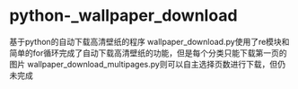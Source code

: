 # python-_wallpaper_download
基于python的自动下载高清壁纸的程序
wallpaper_download.py使用了re模块和简单的for循环完成了自动下载高清壁纸的功能，但是每个分类只能下载第一页的图片
wallpaper_download_multipages.py则可以自主选择页数进行下载，但仍未完成
